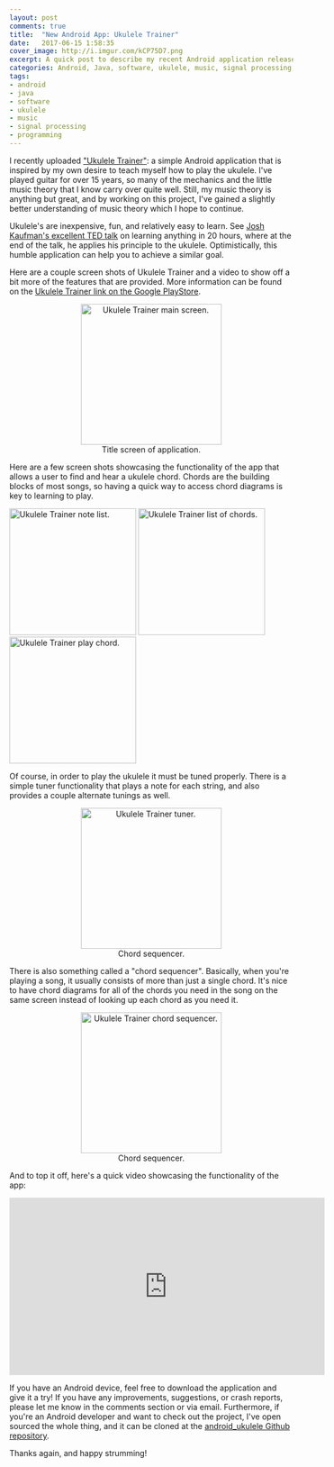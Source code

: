 ```yaml
---
layout: post
comments: true
title:  "New Android App: Ukulele Trainer"
date:   2017-06-15 1:58:35
cover_image: http://i.imgur.com/kCP75D7.png
excerpt: A quick post to describe my recent Android application release of " Ukulele Trainer".
categories: Android, Java, software, ukulele, music, signal processing, programming
tags:
- android
- java
- software
- ukulele
- music
- signal processing
- programming
---
```


I recently uploaded <a href="https://play.google.com/store/apps/details?id=com.ukulele.captainhampton.ukulelechords">"Ukulele Trainer"</a>: a simple Android application that is inspired by my own desire to teach myself how to play the ukulele. I've played guitar for over 15 years, so many of the mechanics and the little music theory that I know carry over quite well. Still, my music theory is anything but great, and by working on this project, I've gained a slightly better understanding of music theory which I hope to continue. 

Ukulele's are inexpensive, fun, and relatively easy to learn. See <a href="https://www.youtube.com/watch?v=5MgBikgcWnY">Josh Kaufman's excellent TED talk</a> on learning anything in 20 hours, where at the end of the talk, he applies his principle to the ukulele. Optimistically, this humble application can help you to achieve a similar goal.

Here are a couple screen shots of Ukulele Trainer and a video to show off a bit more of the features that are provided. More information can be found on the <a href="https://play.google.com/store/apps/details?id=com.ukulele.captainhampton.ukulelechords">Ukulele Trainer link on the Google PlayStore</a>. 

<tr>
	<td> 
		<center>
			<figure>
				<img src="http://i.imgur.com/kCP75D7.png" alt="Ukulele Trainer main screen." style="width: 250px;"/> 
				<figcaption>Title screen of application.</figcaption>
			</figure>
		</center>
	</td>
</tr>

Here are a few screen shots showcasing the functionality of the app that allows a user to find and hear a ukulele chord. Chords are the building blocks of most songs, so having a quick way to access chord diagrams is key to learning to play. 
<tr>
	<td> 
		<img src="http://i.imgur.com/bsVYzCu.png" alt="Ukulele Trainer note list." style="width: 225px;"/> 
		<img src="http://i.imgur.com/EvIY9Zs.png" alt="Ukulele Trainer list of chords." style="width: 225px;"/> 
		<img src="http://i.imgur.com/KBqp5HS.png" alt="Ukulele Trainer play chord." style="width: 225px;"/> 
	</td>
</tr>

Of course, in order to play the ukulele it must be tuned properly. There is a simple tuner functionality that plays a note for each string, and also provides a couple alternate tunings as well. 
<center>
	<figure>
		<tr>
			<td> 
				<img src="http://i.imgur.com/i3FPpME.png" alt="Ukulele Trainer tuner." style="width: 250px;"/> 
				<figcaption>Chord sequencer.</figcaption>
			</td>
		</tr>
	</figure>
</center>

There is also something called a "chord sequencer". Basically, when you're playing a song, it usually consists of more than just a single chord. It's nice to have chord diagrams for all of the chords you need in the song on the same screen instead of looking up each chord as you need it. 

<center>
	<figure>
		<tr>
			<td> 
				<img src="http://i.imgur.com/E3sR4NK.png" alt="Ukulele Trainer chord sequencer." style="width: 250px;"/> 
				<figcaption>Chord sequencer.</figcaption>
			</td>
		</tr>
	</figure>
</center>

And to top it off, here's a quick video showcasing the functionality of the app:

<div style="text-align:center">
<iframe width="560" height="315" src="https://www.youtube.com/embed/OaVrRES2o0g" frameborder="0" allowfullscreen></iframe>
</div>

If you have an Android device, feel free to download the application and give it a try! If you have any improvements, suggestions, or crash reports, please let me know in the comments section or via email. Furthermore, if you're an Android developer and want to check out the project, I've open sourced the whole thing, and it can be cloned at the <a href="https://github.com/vprusso/android_ukulele">android_ukulele Github repository</a>. 

Thanks again, and happy strumming!
